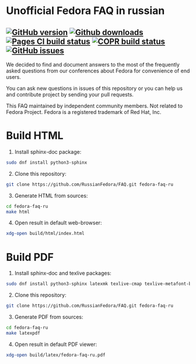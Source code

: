 # Unofficial Fedora FAQ in russian

[![GitHub version](https://img.shields.io/github/v/release/RussianFedora/FAQ?sort=semver&color=brightgreen&logo=git&logoColor=white)](https://github.com/RussianFedora/FAQ/releases)
[![Github downloads](https://img.shields.io/github/downloads/RussianFedora/FAQ/total.svg?label=PDF%20downloads&logo=github&logoColor=white)](https://github.com/RussianFedora/FAQ/releases)
[![Pages CI build status](https://github.com/RussianFedora/FAQ/actions/workflows/gh-pages.yaml/badge.svg)](https://github.com/RussianFedora/FAQ/actions/workflows/gh-pages.yaml)
[![COPR build status](https://copr.fedorainfracloud.org/coprs/xvitaly/ecrepo/package/fedora-faq-ru/status_image/last_build.png)](https://copr.fedorainfracloud.org/coprs/xvitaly/ecrepo/package/fedora-faq-ru/)
[![GitHub issues](https://img.shields.io/github/issues/RussianFedora/FAQ.svg?label=issues&logo=pinboard&logoColor=white)](https://github.com/RussianFedora/FAQ/issues)
---

We decided to find and document answers to the most of the frequently asked questions from our conferences about Fedora for convenience of end users.

You can ask new questions in issues of this repository or you can help us and contribute project by sending your pull requests.

This FAQ maintained by independent community members. Not related to Fedora Project. Fedora is a registered trademark of Red Hat, Inc.

# Build HTML

1. Install sphinx-doc package:

```bash
sudo dnf install python3-sphinx
```

2. Clone this repository:

```bash
git clone https://github.com/RussianFedora/FAQ.git fedora-faq-ru
```

3. Generate HTML from sources:

```bash
cd fedora-faq-ru
make html
```

4. Open result in default web-browser:

```bash
xdg-open build/html/index.html
```

# Build PDF

1. Install sphinx-doc and texlive packages:

```bash
sudo dnf install python3-sphinx latexmk texlive-cmap texlive-metafont-bin texlive-collection-fontsrecommended texlive-babel-russian texlive-hyphen-russian texlive-titling texlive-fancyhdr texlive-titlesec texlive-tabulary texlive-framed texlive-wrapfig texlive-parskip texlive-upquote texlive-capt-of texlive-needspace texlive-collection-langcyrillic texlive-cyrillic-bin texlive-cmcyr texlive-cyrillic-bin-bin texlive-fncychap texlive-xetex dejavu-sans-fonts dejavu-serif-fonts dejavu-sans-mono-fonts texlive-polyglossia
```

2. Clone this repository:

```bash
git clone https://github.com/RussianFedora/FAQ.git fedora-faq-ru
```

3. Generate PDF from sources:

```bash
cd fedora-faq-ru
make latexpdf
```

4. Open result in default PDF viewer:

```bash
xdg-open build/latex/fedora-faq-ru.pdf
```
